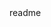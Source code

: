 <snippet>
  <content><![CDATA[
# ${1:ShopBridge}
TODO: This is Shop Bridge web application using web api.this project has functionality to add,update and delete product as per requiremnet.
## Installation
TODO: need to restore packages if unable download uploaded packages.
## Usage
TODO: First need to configure Web Api and Database Setup.MVC Project need to set web.config api url and access token and access the application.
## History
TODO: Write history
## Credits
TODO: Write credits
## License
TODO: Write license
]]></content>
  <tabTrigger>readme</tabTrigger>
</snippet>
